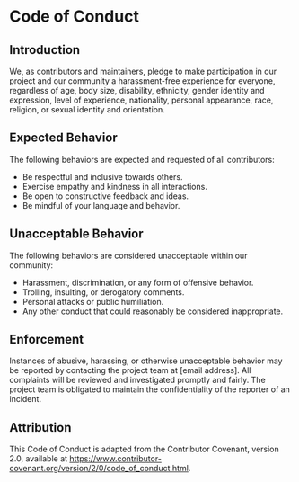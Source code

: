 # Code of Conduct

## Introduction

We, as contributors and maintainers, pledge to make participation in our project and our community a harassment-free experience for everyone, regardless of age, body size, disability, ethnicity, gender identity and expression, level of experience, nationality, personal appearance, race, religion, or sexual identity and orientation.

## Expected Behavior

The following behaviors are expected and requested of all contributors:

- Be respectful and inclusive towards others.
- Exercise empathy and kindness in all interactions.
- Be open to constructive feedback and ideas.
- Be mindful of your language and behavior.

## Unacceptable Behavior

The following behaviors are considered unacceptable within our community:

- Harassment, discrimination, or any form of offensive behavior.
- Trolling, insulting, or derogatory comments.
- Personal attacks or public humiliation.
- Any other conduct that could reasonably be considered inappropriate.

## Enforcement

Instances of abusive, harassing, or otherwise unacceptable behavior may be reported by contacting the project team at [email address]. All complaints will be reviewed and investigated promptly and fairly. The project team is obligated to maintain the confidentiality of the reporter of an incident.

## Attribution

This Code of Conduct is adapted from the Contributor Covenant, version 2.0, available at https://www.contributor-covenant.org/version/2/0/code_of_conduct.html.
